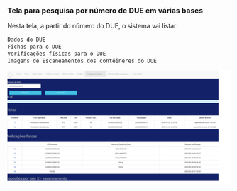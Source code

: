 ### Tela para pesquisa por número de DUE em várias bases


Nesta tela, a partir do número do DUE, o sistema vai listar:

    Dados do DUE
    Fichas para o DUE
    Verificações físicas para o DUE
    Imagens de Escaneamentos dos contêineres do DUE

![Tela Pesquisa DUE](../images/due.png)

